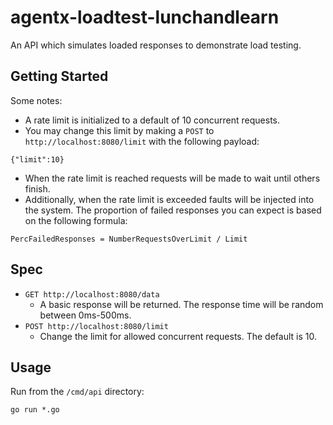 # agentx-loadtest-lunchandlearn
An API which simulates loaded responses to demonstrate load testing.

## Getting Started

Some notes:
- A rate limit is initialized to a default of 10 concurrent requests.
- You may change this limit by making a `POST` to `http://localhost:8080/limit` with the following payload:
```
{"limit":10}
```
- When the rate limit is reached requests will be made to wait until others finish.
- Additionally, when the rate limit is exceeded faults will be injected into the system. The proportion of failed responses you can expect is based on the following formula:
```
PercFailedResponses = NumberRequestsOverLimit / Limit
```

## Spec

- `GET http://localhost:8080/data`
    - A basic response will be returned. The response time will be random between 0ms-500ms.
- `POST http://localhost:8080/limit`
    - Change the limit for allowed concurrent requests. The default is 10.
    
## Usage

Run from the `/cmd/api` directory:

```
go run *.go
```